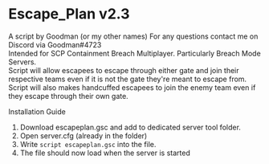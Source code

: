 # Escape_Plan v2.3
A script by Goodman (or my other names) For any questions contact me on Discord via Goodman#4723    
Intended for SCP Containment Breach Multiplayer. Particularly Breach Mode Servers.  
Script will allow escapees to escape through either gate and join their respective teams even if it is not the gate they're meant to escape from.   
Script will also makes handcuffed escapees to join the enemy team even if they escape through their own gate.   

Installation Guide
1. Download escapeplan.gsc and add to dedicated server tool folder.  
2. Open server.cfg (already in the folder)
3. Write `script escapeplan.gsc` into the file.
4. The file should now load when the server is started
